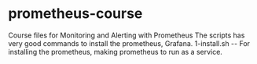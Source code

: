 # prometheus-course
Course files for Monitoring and Alerting with Prometheus
The scripts has very good commands to install the prometheus, Grafana.
1-install.sh -- For installing the prometheus, making prometheus to run  as a service.


